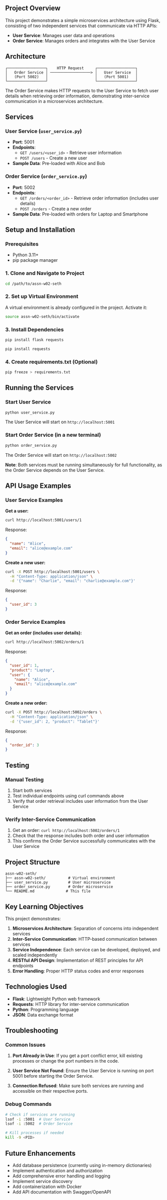 ## Project Overview

This project demonstrates a simple microservices architecture using Flask, consisting of two independent services that communicate via HTTP APIs:

- **User Service**: Manages user data and operations
- **Order Service**: Manages orders and integrates with the User Service

## Architecture

```
┌─────────────────┐    HTTP Request     ┌─────────────────┐
│   Order Service │ ──────────────────> │   User Service  │
│   (Port 5002)   │                     │   (Port 5001)   │
└─────────────────┘                     └─────────────────┘
```

The Order Service makes HTTP requests to the User Service to fetch user details when retrieving order information, demonstrating inter-service communication in a microservices architecture.

## Services

### User Service (`user_service.py`)
- **Port**: 5001
- **Endpoints**:
  - `GET /users/<user_id>` - Retrieve user information
  - `POST /users` - Create a new user
- **Sample Data**: Pre-loaded with Alice and Bob

### Order Service (`order_service.py`)
- **Port**: 5002
- **Endpoints**:
  - `GET /orders/<order_id>` - Retrieve order information (includes user details)
  - `POST /orders` - Create a new order
- **Sample Data**: Pre-loaded with orders for Laptop and Smartphone

## Setup and Installation

### Prerequisites
- Python 3.11+
- pip package manager

### 1. Clone and Navigate to Project
```bash
cd /path/to/assn-w02-seth
```

### 2. Set up Virtual Environment
A virtual environment is already configured in the project. Activate it:

```bash
source assn-w02-seth/bin/activate
```

### 3. Install Dependencies
```bash
pip install flask requests
```

```bash
pip install requests
```

### 4. Create requirements.txt (Optional)
```bash
pip freeze > requirements.txt
```

## Running the Services

### Start User Service
```bash
python user_service.py
```
The User Service will start on `http://localhost:5001`

### Start Order Service (in a new terminal)
```bash
python order_service.py
```
The Order Service will start on `http://localhost:5002`

**Note**: Both services must be running simultaneously for full functionality, as the Order Service depends on the User Service.

## API Usage Examples

### User Service Examples

**Get a user:**
```bash
curl http://localhost:5001/users/1
```
Response:
```json
{
  "name": "Alice",
  "email": "alice@example.com"
}
```

**Create a new user:**
```bash
curl -X POST http://localhost:5001/users \
  -H "Content-Type: application/json" \
  -d '{"name": "Charlie", "email": "charlie@example.com"}'
```
Response:
```json
{
  "user_id": 3
}
```

### Order Service Examples

**Get an order (includes user details):**
```bash
curl http://localhost:5002/orders/1
```
Response:
```json
{
  "user_id": 1,
  "product": "Laptop",
  "user": {
    "name": "Alice",
    "email": "alice@example.com"
  }
}
```

**Create a new order:**
```bash
curl -X POST http://localhost:5002/orders \
  -H "Content-Type: application/json" \
  -d '{"user_id": 2, "product": "Tablet"}'
```
Response:
```json
{
  "order_id": 3
}
```

## Testing

### Manual Testing
1. Start both services
2. Test individual endpoints using curl commands above
3. Verify that order retrieval includes user information from the User Service

### Verify Inter-Service Communication
1. Get an order: `curl http://localhost:5002/orders/1`
2. Check that the response includes both order and user information
3. This confirms the Order Service successfully communicates with the User Service

## Project Structure

```
assn-w02-seth/
├── assn-w02-seth/          # Virtual environment
├── user_service.py         # User microservice
├── order_service.py        # Order microservice
└── README.md              # This file
```

## Key Learning Objectives

This project demonstrates:

1. **Microservices Architecture**: Separation of concerns into independent services
2. **Inter-Service Communication**: HTTP-based communication between services
3. **Service Independence**: Each service can be developed, deployed, and scaled independently
4. **RESTful API Design**: Implementation of REST principles for API endpoints
5. **Error Handling**: Proper HTTP status codes and error responses

## Technologies Used

- **Flask**: Lightweight Python web framework
- **Requests**: HTTP library for inter-service communication
- **Python**: Programming language
- **JSON**: Data exchange format

## Troubleshooting

### Common Issues

1. **Port Already in Use**: If you get a port conflict error, kill existing processes or change the port numbers in the code.

2. **User Service Not Found**: Ensure the User Service is running on port 5001 before starting the Order Service.

3. **Connection Refused**: Make sure both services are running and accessible on their respective ports.

### Debug Commands
```bash
# Check if services are running
lsof -i :5001  # User Service
lsof -i :5002  # Order Service

# Kill processes if needed
kill -9 <PID>
```

## Future Enhancements

- Add database persistence (currently using in-memory dictionaries)
- Implement authentication and authorization
- Add comprehensive error handling and logging
- Implement service discovery
- Add containerization with Docker
- Add API documentation with Swagger/OpenAPI
